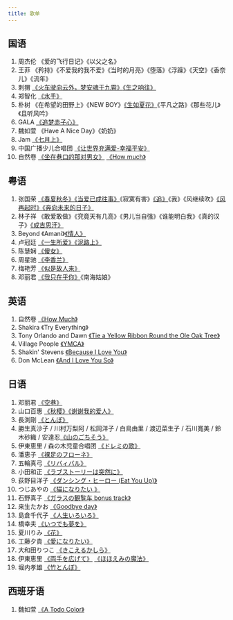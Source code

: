 ```yaml
---
title: 歌单
---
```


## 国语

1. 周杰伦 《爱的飞行日记》《以父之名》
1. 王菲 《矜持》《不爱我的我不爱》《当时的月亮》《堕落》《浮躁》《天空》《香奈儿》《流年》
1. 刺猬 [《火车驶向云外，梦安魂于九霄》](https://music.163.com/song?id=528272281)[《生之响往》](https://music.163.com/song?id=554241255)
1. 郑智化 [《水手》](https://music.163.com/song?id=5238221)
1. 朴树 《在希望的田野上》《NEW BOY》[《生如夏花》](https://music.163.com/song?id=5265370)《平凡之路》《那些花儿》《且听风吟》
1. GALA [《追梦赤子心》](https://music.163.com/song?id=355992)
1. 魏如萱 《Have A Nice Day》《奶奶》
1. Jam [《七月上》](https://music.163.com/song?id=31445554)
1. 中国广播少儿合唱团 [《让世界充满爱-幸福平安》](https://music.163.com/song?id=5285232)
1. 自然卷 [《坐在巷口的那对男女》](https://music.163.com/song?id=394653) [《How much》](https://music.163.com/song?id=394672)
## 粤语

1. 张国荣 [《春夏秋冬》](https://music.163.com/song?id=187341)[《当爱已成往事》](https://music.163.com/song?id=26620756)《寂寞有害》[《追》](https://music.163.com/song?id=186421)《我》《风继续吹》[《风再起时》](https://music.163.com/song?id=186760)[《奔向未来的日子》](https://music.163.com/song?id=186623)
1. 林子祥 《敢爱敢做》《究竟天有几高》《男儿当自强》《谁能明白我》《真的汉子》[《成吉思汗》](https://music.163.com/song?id=28315638)
1. Beyond 《Amani》[《情人》](https://music.163.com/#/song?id=469391953)
1. 卢冠廷 [《一生所爱》](https://music.163.com/#/song?id=25707139)[《泥路上》](https://music.163.com/#/song?id=1347688072)
1. 陈慧娴 [《傻女》](https://music.163.com/#/song?id=212376)
1. 周星驰 [《李香兰》](https://music.163.com/song?id=95447)
1. 梅艳芳 [《似是故人来》](https://music.163.com/song?id=1826178750)
1. 邓丽君 [《我只在乎你》](https://music.163.com/song?id=1888076998)《南海姑娘》


## 英语

1. 自然卷 [《How Much》](https://music.163.com/#/song?id=394672)
1. Shakira 《Try Everything》
1. Tony Orlando and Dawn [《Tie a Yellow Ribbon Round the Ole Oak Tree》](https://music.163.com/#/song?id=4369602)
1. Village People [《YMCA》](https://music.163.com/#/song?id=27203936)
1. Shakin' Stevens [《Because I Love You》](https://music.163.com/song?id=5201823)
1. Don McLean [《And I Love You So》](https://music.163.com/song?id=1215682)



## 日语

1. 邓丽君 [《空巷》](https://music.163.com/song?id=26608735)
1. 山口百惠 [《秋樱》](https://music.163.com/song?id=669327)[《谢谢我的爱人》](https://music.163.com/song?id=22740367)
1. 長渕剛 [《とんぼ》](https://music.163.com/song?id=35407846)
1. 勝生真沙子 / 川村万梨阿 / 松岡洋子 / 白鳥由里 / 渡辺菜生子 / 石川寬美 / 鈴木砂織 / 安達忍[《山のごちそう》](https://music.163.com/song?id=4986224)
1. 伊東恵里 / 森の木児童合唱团 [《ドレミの歌》](https://music.163.com/song?id=4986213)
1. 潘恵子 [《裸足のフローネ》](https://music.163.com/song?id=34077995)
1. 五輪真弓 [《リバィバル》](https://music.163.com/song?id=566499)
1. 小田和正 [《ラブストーリーは突然に》](https://music.163.com/song?id=33497228)
1. 荻野目洋子 [《ダンシング・ヒーロー (Eat You Up)》](https://music.163.com/song?id=26130819)
1. つじあやの [《猫になりたい 》](https://music.163.com/#/song?id=28461702)
1. 石野真子 [《ガラスの観覧车 bonus track》](https://music.163.com/song?id=569745)
1. 来生たかお [《Goodbye day》](https://music.163.com/song?id=454180)
1. 島倉千代子 [《人生いろいろ》](https://music.163.com/song?id=4908985)  
1. 橋幸夫 [《いつでも夢を》](https://music.163.com/song?id=27676599)  
1. 夏川りみ [《花》](https://music.163.com/song?id=29017267)
1. 工藤夕貴 [《愛になりたい》](https://music.163.com/song?id=492151907)
1. 大和田りつこ [《きこえるかしら》](https://music.163.com/song?id=41632297)
1. 伊東恵里 [《両手を広げて》](https://music.163.com/song?id=4986214) [《ほほえみの魔法》](https://music.163.com/song?id=4986215)
1. 堀内孝雄 [《竹とんぼ》](https://music.163.com/song?id=423841)


## 西班牙语

1. 魏如萱 [《A Todo Color》](https://music.163.com/song?id=297804)